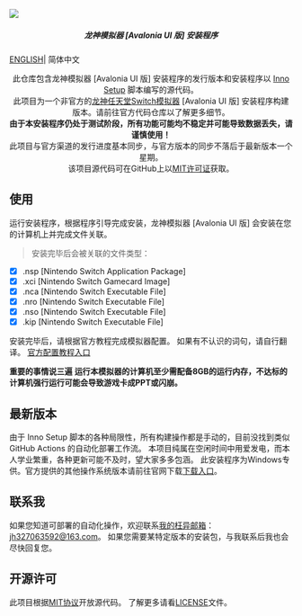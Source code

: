 ![](https://pic.imgdb.cn/item/64e25563661c6c8e54b74b17.png)

<h5 align="center">
<b>龙神模拟器 [Avalonia UI 版] 安装程序</b>
</h5>

[ENGLISH](./README_EN.md)| 简体中文

<p align="center">
       此仓库包含龙神模拟器 [Avalonia UI 版] 安装程序的发行版本和安装程序以 <a href ="https://jrsoftware.org/isinfo.php">Inno Setup</a> 脚本编写的源代码。</br>
       此项目为一个非官方的<a href="https://github.com/Ryujinx/Ryujinx">龙神任天堂Switch模拟器</a> [Avalonia UI 版] 安装程序构建版本。请前往官方代码仓库以了解更多细节。</br>
       <b>由于本安装程序仍处于测试阶段，所有功能可能均不稳定并可能导致数据丢失，请谨慎使用！</b></br>
       此项目与官方渠道的发行进度基本同步，与官方版本的同步不落后于最新版本一个星期。</br>
    该项目源代码可在GitHub上以<a href="https://github.com/LuccaWang404/Ryujinx-ava-installers/LICENSE">MIT许可证</a>获取。</br>
</p>

## 使用
运行安装程序，根据程序引导完成安装，龙神模拟器 [Avalonia UI 版] 会安装在您的计算机上并完成文件关联。
> 安装完毕后会被关联的文件类型： 
- [x] .nsp [Nintendo Switch Application Package]
- [x] .xci [Nintendo Switch Gamecard Image]
- [x] .nca [Nintendo Switch Executable File]
- [x] .nro [Nintendo Switch Executable File]
- [x] .nso [Nintendo Switch Executable File]
- [x] .kip [Nintendo Switch Executable File]

安装完毕后，请根据官方教程完成模拟器配置。
如果有不认识的词句，请自行翻译。
[官方配置教程入口](https://github.com/Ryujinx/Ryujinx/wiki/Ryujinx-Setup-&-Configuration-Guide)

**重要的事情说三遍**
**运行本模拟器的计算机至少需配备8GB的运行内存，不达标的计算机强行运行可能会导致游戏卡成PPT或闪崩。**

## 最新版本
由于 Inno Setup 脚本的各种局限性，所有构建操作都是手动的，目前没找到类似 GitHub Actions 的自动化部署工作流。
本项目纯属在空闲时间中用爱发电，而本人学业繁重，各种更新可能不及时，望大家多多包涵。
此安装程序为Windows专供。官方提供的其他操作系统版本请前往官网下载[下载入口](https://ryujinx.org/download)。

## 联系我
如果您知道可部署的自动化操作，欢迎联系[我的枉异邮箱](mailto:jh327063592@163.com)：jh327063592@163.com。
如果您需要某特定版本的安装包，与我联系后我也会尽快回复您。

## 开源许可
此项目根据[MIT协议](https://github.com/LuccaWang404/Ryujinx-ava-installers/LICENSE)开放源代码。
了解更多请看[LICENSE](https://github.com/LuccaWang404/Ryujinx-ava-installers/LICENSE)文件。
